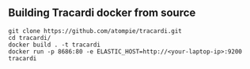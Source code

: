 ## Building Tracardi docker from source


```
git clone https://github.com/atompie/tracardi.git
cd tracardi/
docker build . -t tracardi
docker run -p 8686:80 -e ELASTIC_HOST=http://<your-laptop-ip>:9200 tracardi
```